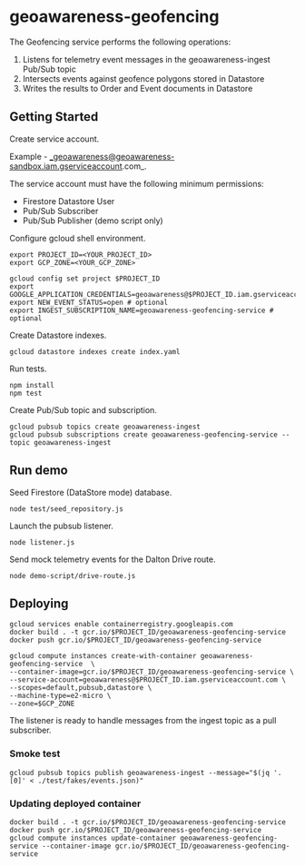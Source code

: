 # geoawareness-geofencing

The Geofencing service performs the following operations:

1. Listens for telemetry event messages in the geoawareness-ingest Pub/Sub topic
1. Intersects events against geofence polygons stored in Datastore
1. Writes the results to Order and Event documents in Datastore

## Getting Started

Create service account.

Example - _geoawareness@geoawareness-sandbox.iam.gserviceaccount.com_.

The service account must have the following minimum permissions:

- Firestore Datastore User
- Pub/Sub Subscriber
- Pub/Sub Publisher (demo script only)

Configure gcloud shell environment.

```
export PROJECT_ID=<YOUR_PROJECT_ID>
export GCP_ZONE=<YOUR_GCP_ZONE>

gcloud config set project $PROJECT_ID
export GOOGLE_APPLICATION_CREDENTIALS=geoawareness@$PROJECT_ID.iam.gserviceaccount.com
export NEW_EVENT_STATUS=open # optional
export INGEST_SUBSCRIPTION_NAME=geoawareness-geofencing-service # optional
```

Create Datastore indexes.

```
gcloud datastore indexes create index.yaml
```

Run tests.

```
npm install
npm test
```

Create Pub/Sub topic and subscription.

```
gcloud pubsub topics create geoawareness-ingest
gcloud pubsub subscriptions create geoawareness-geofencing-service --topic geoawareness-ingest
```

## Run demo

Seed Firestore (DataStore mode) database.

```
node test/seed_repository.js
```

Launch the pubsub listener.

```
node listener.js
```

Send mock telemetry events for the Dalton Drive route.

```
node demo-script/drive-route.js
```

## Deploying

```
gcloud services enable containerregistry.googleapis.com
docker build . -t gcr.io/$PROJECT_ID/geoawareness-geofencing-service
docker push gcr.io/$PROJECT_ID/geoawareness-geofencing-service

gcloud compute instances create-with-container geoawareness-geofencing-service  \
--container-image=gcr.io/$PROJECT_ID/geoawareness-geofencing-service \
--service-account=geoawareness@$PROJECT_ID.iam.gserviceaccount.com \
--scopes=default,pubsub,datastore \
--machine-type=e2-micro \
--zone=$GCP_ZONE
```

The listener is ready to handle messages from the ingest topic as a pull subscriber.

### Smoke test

```
gcloud pubsub topics publish geoawareness-ingest --message="$(jq '.[0]' < ./test/fakes/events.json)"
```

### Updating deployed container

```
docker build . -t gcr.io/$PROJECT_ID/geoawareness-geofencing-service
docker push gcr.io/$PROJECT_ID/geoawareness-geofencing-service
gcloud compute instances update-container geoawareness-geofencing-service --container-image gcr.io/$PROJECT_ID/geoawareness-geofencing-service
```
